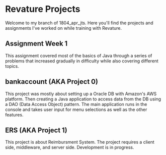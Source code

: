 
# Revature Projects

Welcome to my branch of 1804_apr_jts.
Here you'll find the projects and assignments I've worked on while training with Revature.

## Assignment Week 1

This assignment covered most of the basics of Java through a series of problems that increased gradually in difficulty while also covering different topics.

## bankaccount (AKA Project 0)

This project was mostly about setting up a Oracle DB with Amazon's AWS platform. Then creating a Java application to access data from the DB using a DAO (Data Access Object) pattern. The main application runs in the console and takes user input for menu selections as well as the other features.

## ERS (AKA Project 1)

This project is about Reimbursment System. The project requires a client side, middleware, and server side. Development is in progress.

